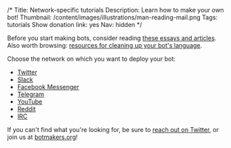 /*
Title: Network-specific tutorials
Description: Learn how to make your own bot!
Thumbnail: /content/images/illustrations/man-reading-mail.png
Tags: tutorials
Show donation link: yes
Nav: hidden
*/

<div class="note">
  <p>Before you start making bots, consider reading <a href="/articles/essays">these essays and articles</a>. Also worth browsing: <a href="/resources/libraries-frameworks/#language">resources for cleaning up your bot's language</a>.
  </p>
</div>

Choose the network on which you want to deploy your bot:

- [Twitter](/tutorials/twitterbots)
- [Slack](/tutorials/slackbots)
- [Facebook Messenger](/tutorials/facebook-messenger-bots)
- [Telegram](/tutorials/telegram-bots)
- [YouTube](/tutorials/youtube-bots)
- [Reddit](/tutorials/redditbots)
- [IRC](/tutorials/irc-bots)

If you can't find what you're looking for, be sure to [reach out on Twitter](https://twitter.com/botwikidotorg), or join us at [botmakers.org](https://botmakers.org/)!
